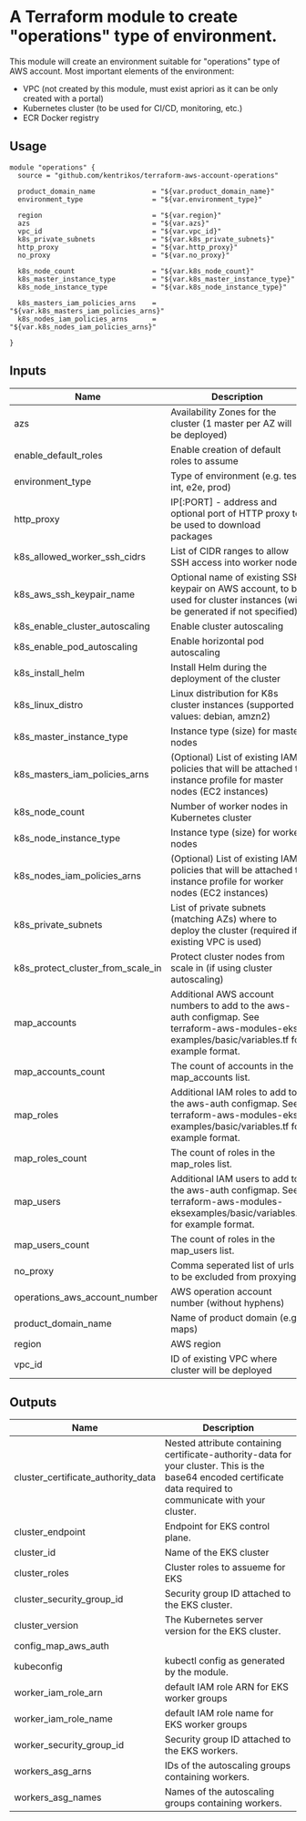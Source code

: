 # A Terraform module to create "operations" type of environment.


This module will create an environment suitable for "operations" type of AWS account.
Most important elements of the environment:

* VPC (not created by this module, must exist apriori as it can be only created with a portal)
* Kubernetes cluster (to be used for CI/CD, monitoring, etc.)
* ECR Docker registry


## Usage

```hcl
module "operations" {
  source = "github.com/kentrikos/terraform-aws-account-operations"

  product_domain_name              = "${var.product_domain_name}"
  environment_type                 = "${var.environment_type}"

  region                           = "${var.region}"
  azs                              = "${var.azs}"
  vpc_id                           = "${var.vpc_id}"
  k8s_private_subnets              = "${var.k8s_private_subnets}"
  http_proxy                       = "${var.http_proxy}"
  no_proxy                         = "${var.no_proxy}"

  k8s_node_count                   = "${var.k8s_node_count}"
  k8s_master_instance_type         = "${var.k8s_master_instance_type}"
  k8s_node_instance_type           = "${var.k8s_node_instance_type}"

  k8s_masters_iam_policies_arns    = "${var.k8s_masters_iam_policies_arns}"
  k8s_nodes_iam_policies_arns      = "${var.k8s_nodes_iam_policies_arns}"

}
```

## Inputs

| Name | Description | Type | Default | Required |
|------|-------------|:----:|:-----:|:-----:|
| azs | Availability Zones for the cluster (1 master per AZ will be deployed) | list | n/a | yes |
| enable\_default\_roles | Enable creation of default roles to assume | string | `"true"` | no |
| environment\_type | Type of environment (e.g. test, int, e2e, prod) | string | n/a | yes |
| http\_proxy | IP[:PORT] - address and optional port of HTTP proxy to be used to download packages | string | n/a | yes |
| k8s\_allowed\_worker\_ssh\_cidrs | List of CIDR ranges to allow SSH access into worker nodes | list | `<list>` | no |
| k8s\_aws\_ssh\_keypair\_name | Optional name of existing SSH keypair on AWS account, to be used for cluster instances (will be generated if not specified) | string | `""` | no |
| k8s\_enable\_cluster\_autoscaling | Enable cluster autoscaling | string | `"false"` | no |
| k8s\_enable\_pod\_autoscaling | Enable horizontal pod autoscaling | string | `"false"` | no |
| k8s\_install\_helm | Install Helm during the deployment of the cluster | string | `"true"` | no |
| k8s\_linux\_distro | Linux distribution for K8s cluster instances (supported values: debian, amzn2) | string | `"debian"` | no |
| k8s\_master\_instance\_type | Instance type (size) for master nodes | string | `"m4.large"` | no |
| k8s\_masters\_iam\_policies\_arns | (Optional) List of existing IAM policies that will be attached to instance profile for master nodes (EC2 instances) | list | `<list>` | no |
| k8s\_node\_count | Number of worker nodes in Kubernetes cluster | string | `"3"` | no |
| k8s\_node\_instance\_type | Instance type (size) for worker nodes | string | `"m4.large"` | no |
| k8s\_nodes\_iam\_policies\_arns | (Optional) List of existing IAM policies that will be attached to instance profile for worker nodes (EC2 instances) | list | `<list>` | no |
| k8s\_private\_subnets | List of private subnets (matching AZs) where to deploy the cluster (required if existing VPC is used) | list | n/a | yes |
| k8s\_protect\_cluster\_from\_scale\_in | Protect cluster nodes from scale in (if using cluster autoscaling) | string | `"false"` | no |
| map\_accounts | Additional AWS account numbers to add to the aws-auth configmap. See terraform-aws-modules-eks examples/basic/variables.tf for example format. | list | `<list>` | no |
| map\_accounts\_count | The count of accounts in the map_accounts list. | string | `"0"` | no |
| map\_roles | Additional IAM roles to add to the aws-auth configmap. See terraform-aws-modules-eks examples/basic/variables.tf for example format. | list | `<list>` | no |
| map\_roles\_count | The count of roles in the map_roles list. | string | `"0"` | no |
| map\_users | Additional IAM users to add to the aws-auth configmap. See terraform-aws-modules-eksexamples/basic/variables.tf for example format. | list | `<list>` | no |
| map\_users\_count | The count of roles in the map_users list. | string | `"0"` | no |
| no\_proxy | Comma seperated list of urls to be excluded from proxying. | string | `""` | no |
| operations\_aws\_account\_number | AWS operation account number (without hyphens) | string | n/a | yes |
| product\_domain\_name | Name of product domain (e.g. maps) | string | n/a | yes |
| region | AWS region | string | n/a | yes |
| vpc\_id | ID of existing VPC where cluster will be deployed | string | n/a | yes |

## Outputs

| Name | Description |
|------|-------------|
| cluster\_certificate\_authority\_data | Nested attribute containing certificate-authority-data for your cluster. This is the base64 encoded certificate data required to communicate with your cluster. |
| cluster\_endpoint | Endpoint for EKS control plane. |
| cluster\_id | Name of the EKS cluster |
| cluster\_roles | Cluster roles to assueme for EKS |
| cluster\_security\_group\_id | Security group ID attached to the EKS cluster. |
| cluster\_version | The Kubernetes server version for the EKS cluster. |
| config\_map\_aws\_auth |  |
| kubeconfig | kubectl config as generated by the module. |
| worker\_iam\_role\_arn | default IAM role ARN for EKS worker groups |
| worker\_iam\_role\_name | default IAM role name for EKS worker groups |
| worker\_security\_group\_id | Security group ID attached to the EKS workers. |
| workers\_asg\_arns | IDs of the autoscaling groups containing workers. |
| workers\_asg\_names | Names of the autoscaling groups containing workers. |
